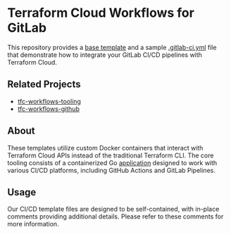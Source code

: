 # Terraform Cloud Workflows for GitLab

This repository provides
a [base template](https://github.com/hashicorp/tfc-workflows-gitlab/blob/ce9a175f0a220556dd0fa297b71a3374b49e41aa/Base.gitlab-ci.yml)
and a
sample [.gitlab-ci.yml](https://github.com/hashicorp/tfc-workflows-gitlab/blob/ce9a175f0a220556dd0fa297b71a3374b49e41aa/.gitlab-ci.yml)
file that demonstrate how to integrate your GitLab CI/CD
pipelines with Terraform Cloud.

## Related Projects

- [tfc-workflows-tooling](https://github.com/hashicorp/tfc-workflows-tooling)
- [tfc-workflows-github](https://github.com/hashicorp/tfc-workflows-github)

## About

These templates utilize custom Docker containers that interact with Terraform Cloud APIs instead of the traditional
Terraform CLI.
The core tooling consists of a containerized Go [application](https://github.com/hashicorp/tfc-workflows-tooling)
designed to work with various CI/CD platforms, including
GitHub Actions and GitLab Pipelines.

## Usage

Our CI/CD template files are designed to be self-contained, with in-place comments providing additional details. Please refer to these comments for more information.

